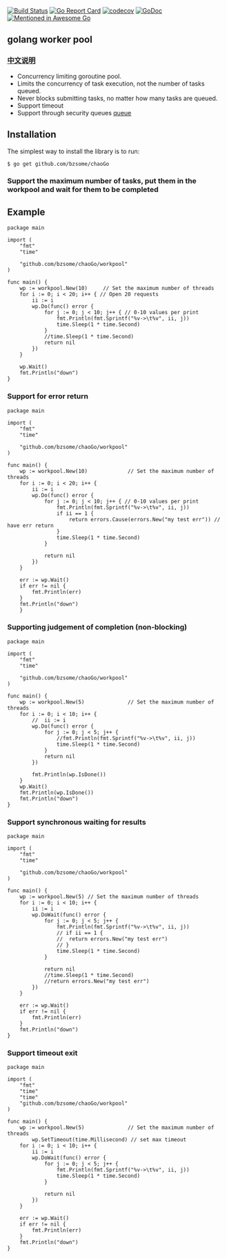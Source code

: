 [![Build Status](https://travis-ci.org/xxjwxc/gowp.svg?branch=master)](https://travis-ci.org/xxjwxc/gowp)
[![Go Report Card](https://goreportcard.com/badge/github.com/bzsome/chaoGo)](https://goreportcard.com/report/github.com/bzsome/chaoGo)
[![codecov](https://codecov.io/gh/xxjwxc/gowp/branch/master/graph/badge.svg)](https://codecov.io/gh/xxjwxc/gowp)
[![GoDoc](https://godoc.org/github.com/bzsome/chaoGo?status.svg)](https://godoc.org/github.com/bzsome/chaoGo)
[![Mentioned in Awesome Go](https://awesome.re/mentioned-badge.svg)](https://github.com/avelino/awesome-go)

## golang worker pool

### [中文说明](README_cn.md)

- Concurrency limiting goroutine pool. 
- Limits the concurrency of task execution, not the number of tasks queued. 
- Never blocks submitting tasks, no matter how many tasks are queued.
- Support timeout
- Support through security queues [queue](https://github.com/bzsometest/public/tree/master/myqueue)


## Installation

The simplest way to install the library is to run:

```
$ go get github.com/bzsome/chaoGo
```


### Support the maximum number of tasks, put them in the workpool and wait for them to be completed

## Example

```
package main

import (
	"fmt"
	"time"

	"github.com/bzsome/chaoGo/workpool"
)

func main() {
	wp := workpool.New(10)     // Set the maximum number of threads
	for i := 0; i < 20; i++ { // Open 20 requests 
		ii := i
		wp.Do(func() error {
			for j := 0; j < 10; j++ { // 0-10 values per print
				fmt.Println(fmt.Sprintf("%v->\t%v", ii, j))
				time.Sleep(1 * time.Second)
			}
			//time.Sleep(1 * time.Second)
			return nil
		})
	}

	wp.Wait()
	fmt.Println("down")
}

```

### Support for error return

```
package main

import (
	"fmt"
	"time"

	"github.com/bzsome/chaoGo/workpool"
)

func main() {
	wp := workpool.New(10)             // Set the maximum number of threads
	for i := 0; i < 20; i++ { 
		ii := i
		wp.Do(func() error {
			for j := 0; j < 10; j++ { // 0-10 values per print
				fmt.Println(fmt.Sprintf("%v->\t%v", ii, j))
				if ii == 1 {
					return errors.Cause(errors.New("my test err")) // have err return
				}
				time.Sleep(1 * time.Second)
			}

			return nil
		})
	}

	err := wp.Wait()
	if err != nil {
		fmt.Println(err)
	}
	fmt.Println("down")
	}
```

### Supporting judgement of completion (non-blocking)

```
package main

import (
	"fmt"
	"time"

	"github.com/bzsome/chaoGo/workpool"
)

func main() {
	wp := workpool.New(5)              // Set the maximum number of threads
	for i := 0; i < 10; i++ { 
		//	ii := i
		wp.Do(func() error {
			for j := 0; j < 5; j++ { 
				//fmt.Println(fmt.Sprintf("%v->\t%v", ii, j))
				time.Sleep(1 * time.Second)
			}
			return nil
		})

		fmt.Println(wp.IsDone())
	}
	wp.Wait()
	fmt.Println(wp.IsDone())
	fmt.Println("down")
}
```

### Support synchronous waiting for results

```
package main

import (
	"fmt"
	"time"

	"github.com/bzsome/chaoGo/workpool"
)

func main() {
	wp := workpool.New(5) // Set the maximum number of threads
	for i := 0; i < 10; i++ { 
		ii := i
		wp.DoWait(func() error {
			for j := 0; j < 5; j++ { 
				fmt.Println(fmt.Sprintf("%v->\t%v", ii, j))
				// if ii == 1 {
				// 	return errors.New("my test err")
				// }
				time.Sleep(1 * time.Second)
			}

			return nil
			//time.Sleep(1 * time.Second)
			//return errors.New("my test err")
		})
	}

	err := wp.Wait()
	if err != nil {
		fmt.Println(err)
	}
	fmt.Println("down")
}
```

### Support timeout exit

```
package main

import (
	"fmt"
	"time"
	"time"
	"github.com/bzsome/chaoGo/workpool"
)

func main() {
	wp := workpool.New(5)              // Set the maximum number of threads
		wp.SetTimeout(time.Millisecond) // set max timeout
	for i := 0; i < 10; i++ { 
		ii := i
		wp.DoWait(func() error {
			for j := 0; j < 5; j++ {
				fmt.Println(fmt.Sprintf("%v->\t%v", ii, j))
				time.Sleep(1 * time.Second)
			}

			return nil
		})
	}

	err := wp.Wait()
	if err != nil {
		fmt.Println(err)
	}
	fmt.Println("down")
}
```